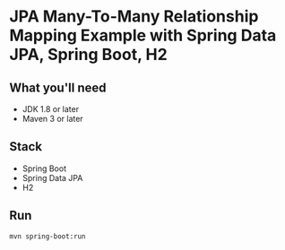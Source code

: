 # JPA Many-To-Many Relationship Mapping Example with Spring Data JPA, Spring Boot, H2

## What you'll need

* JDK 1.8 or later
* Maven 3 or later

## Stack

* Spring Boot
* Spring Data JPA
* H2

## Run

`mvn spring-boot:run`